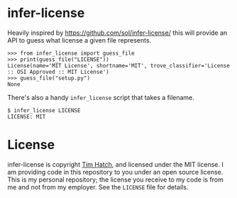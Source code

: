 # infer-license

Heavily inspired by https://github.com/sol/infer-license/ this will provide an
API to guess what license a given file represents.

```
>>> from infer_license import guess_file
>>> print(guess_file("LICENSE"))
License(name='MIT License', shortname='MIT', trove_classifier='License :: OSI Approved :: MIT License')
>>> guess_file("setup.py")
None
```

There's also a handy `infer_license` script that takes a filename.

```
$ infer_license LICENSE
LICENSE: MIT
```


# License

infer-license is copyright [Tim Hatch](http://timhatch.com/), and licensed under
the MIT license.  I am providing code in this repository to you under an open
source license.  This is my personal repository; the license you receive to
my code is from me and not from my employer. See the `LICENSE` file for details.
